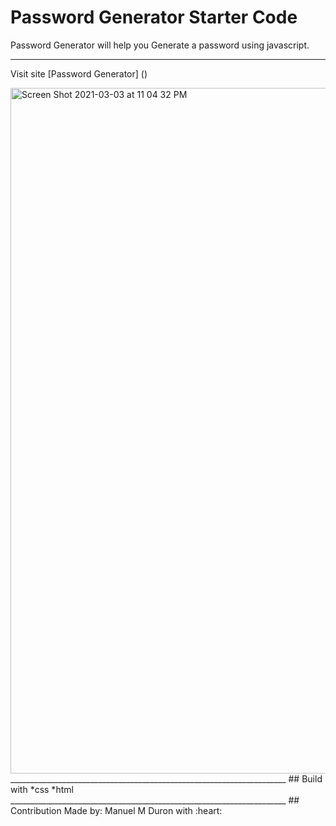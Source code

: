 # Password Generator Starter Code

Password Generator will help you Generate a password using javascript. 
_____________________________________________________________________
Visit site [Password Generator] ()

<img width="1097" alt="Screen Shot 2021-03-03 at 11 04 32 PM" src="https://user-images.githubusercontent.com/76885757/109910486-34dfcf00-7c76-11eb-9b02-931085d9a76c.png">
_____________________________________________________________________
## Build with 
 *css
 *html
 _____________________________________________________________________
 ## Contribution
  Made by: Manuel M Duron with :heart:

